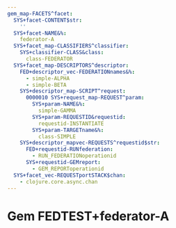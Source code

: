 ```yaml
---
gem_map-FACETS^facet:
  SYS+facet-CONTENT$str:
    ''
  SYS+facet-NAME&%:
    federator-A
  SYS+facet_map-CLASSIFIERS^classifier:
    SYS+classifier-CLASS&class:
      class-FEDERATOR
  SYS+facet_map-DESCRIPTORS^descriptor:
    FED+descriptor_vec-FEDERATIONnames&%:
      - simple-ALPHA
      - simple-BETA
    SYS+descriptor_map-SCRIPT^request:
      0000010 SYS+request_map-REQUEST^param:
        SYS+param-NAME&%:
          simple-GAMMA
        SYS+param-REQUESTID&requestid:
          requestid-INSTANTIATE
        SYS+param-TARGETname&%:
          class-SIMPLE
    SYS+descriptor_mapvec-REQUESTS^requestid$str:
      FED+requestid-RUNfederation:
        - RUN_FEDERATIONoperationid
      SYS+requestid-GEMreport:
        - GEM_REPORToperationid
  SYS+facet_vec-REQUESTportSTACK$chan:
    - clojure.core.async.chan
---
```

# Gem FEDTEST+federator-A

